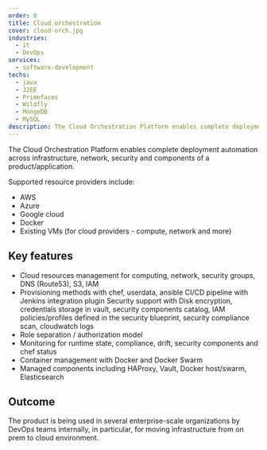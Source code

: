 ```yaml
---
order: 0
title: Cloud orchestration
cover: cloud-orch.jpg
industries:
  - it
  - DevOps
services:
  - software-development
techs:
  - java
  - J2EE
  - Primefaces
  - Wildfly
  - MongoDB
  - MySQL
description: The Cloud Orchestration Platform enables complete deployment automation across infrastructure, network, security and components of a product/application
---
```

The Cloud Orchestration Platform enables complete deployment automation across infrastructure, network, security and components of a product/application.

Supported resource providers include:

* AWS
* Azure
* Google cloud
* Docker
* Existing VMs (for cloud providers - compute, network and more)

##  Key features

* Cloud resources management for computing, network, security groups, DNS (Route53), S3, IAM
* Provisioning methods with chef, userdata, ansible
    CI/CD pipeline with Jenkins integration plugin
    Security support with Disk encryption, credentials storage in vault, security components catalog, IAM policies/profiles defined in the security blueprint, security compliance scan, cloudwatch logs
* Role separation / authorization model
* Monitoring for runtime state, compliance, drift, security components and chef status
* Container management with Docker and Docker Swarm
* Managed components including HAProxy, Vault, Docker host/swarm, Elasticsearch

## Outcome

The product is being used in several enterprise-scale organizations by DevOps teams internally, in particular, for moving infrastructure from on prem to cloud environment.
